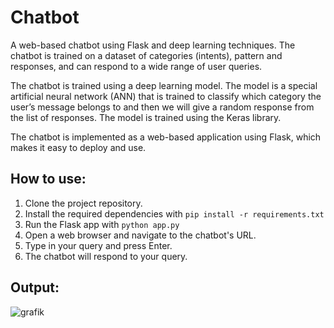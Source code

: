 # Chatbot

A web-based chatbot using Flask and deep learning techniques. The chatbot is trained on a dataset of categories (intents), pattern and responses, and can respond to a wide range of user queries.

The chatbot is trained using a deep learning model. The model is a special artificial neural network (ANN) that is trained  to classify which category the user’s message belongs to and then we will give a random response from the list of responses. The model is trained using the Keras library.

The chatbot is implemented as a web-based application using Flask, which makes it easy to deploy and use.
## How to use:

1. Clone the project repository.
2. Install the required dependencies with `pip install -r requirements.txt`
3. Run the Flask app with `python app.py`
4. Open a web browser and navigate to the chatbot's URL.
5. Type in your query and press Enter.
6. The chatbot will respond to your query.
    
## Output:
![grafik](https://github.com/maalja/Chatbot/assets/153437966/9461f7a2-7de9-4f8e-9dc1-17f9b196a718)

